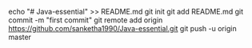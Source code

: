 echo "# Java-essential" >> README.md
git init
git add README.md
git commit -m "first commit"
git remote add origin https://github.com/sanketha1990/Java-essential.git
git push -u origin master